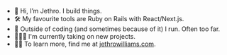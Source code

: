 - 👋 Hi, I’m Jethro. I build things.
- 🛠 My favourite tools are Ruby on Rails with React/Next.js.
- 👀 Outside of coding (and sometimes because of it) I run. Often too far.
- 👨🏼‍💻 I'm currently taking on new projects.
- 🙋‍♂️ To learn more, find me at [jethrowilliams.com](https://jethrowilliams.com/).
<!-- Add jethro.codes to this line once it's onilne -->

<!---
jro31/jro31 is a ✨ special ✨ repository because its `README.md` (this file) appears on your GitHub profile.
You can click the Preview link to take a look at your changes.
--->
